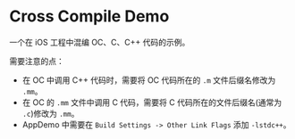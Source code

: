 # Cross Compile Demo

一个在 iOS 工程中混编 OC、C、C++ 代码的示例。

需要注意的点：

- 在 OC 中调用 C++ 代码时，需要将 OC 代码所在的 `.m` 文件后缀名修改为 `.mm`。
- 在 OC 的 `.mm` 文件中调用 C 代码，需要将 C 代码所在的文件后缀名(通常为 `.c`)修改为 `.mm`。
- AppDemo 中需要在 `Build Settings -> Other Link Flags` 添加 `-lstdc++`。